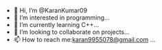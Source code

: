 - 👋 Hi, I’m @KaranKumar09
- 👀 I’m interested in programming...
- 🌱 I’m currently learning C++...
- 💞️ I’m looking to collaborate on projects...
- 📫 How to reach me:karan9955078@gmail.com ...

<!---
KaranKumar09/KaranKumar09 is a ✨ special ✨ repository because its `README.md` (this file) appears on your GitHub profile.
You can click the Preview link to take a look at your changes.
--->
